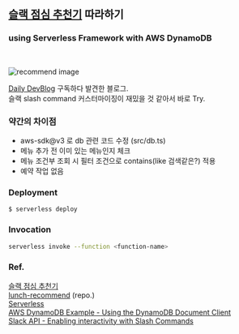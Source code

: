 ## [슬랙 점심 추천기](https://tre2man.tistory.com/327) 따라하기

### using Serverless Framework with AWS DynamoDB

<br />

![recommend image](https://kys0017-s3-bucket.s3.ap-southeast-2.amazonaws.com/images/recommend.png)

[Daily DevBlog](http://daily-devblog.com/) 구독하다 발견한 블로그.  
슬랙 slash command 커스터마이징이 재밌을 것 같아서 바로 Try.

### 약간의 차이점

- aws-sdk@v3 로 db 관련 코드 수정 (src/db.ts)
- 메뉴 추가 전 이미 있는 메뉴인지 체크
- 메뉴 조건부 조회 시 필터 조건으로 contains(like 검색같은?) 적용
- 예약 작업 없음
<!-- - 배포 후 슬랙 채널 알림 (.github/workflows/serverless_deploy.yml) -->

### Deployment

<!-- In order to deploy the project, you need to run the following command: -->

```
$ serverless deploy
```

### Invocation

<!-- After successful deployment, you can invoke the deployed function by using the following command: -->

```bash
serverless invoke --function <function-name>
```

### Ref.

[슬랙 점심 추천기](https://tre2man.tistory.com/327)  
[lunch-recommend](https://github.com/tre2man/lunch-recommend) (repo.)  
[Serverless](https://www.serverless.com/)  
[AWS DynamoDB Example - Using the DynamoDB Document Client](https://docs.aws.amazon.com/sdk-for-javascript/v3/developer-guide/dynamodb-example-dynamodb-utilities.html)  
[Slack API - Enabling interactivity with Slash Commands](https://api.slack.com/interactivity/slash-commands)
